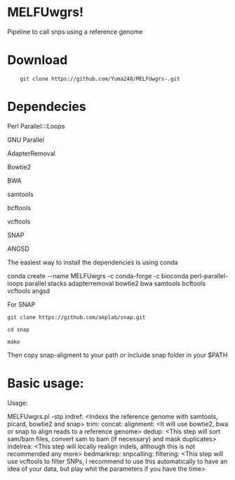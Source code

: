 # MELFUwgrs!
Pipeline to call snps using a reference genome

# Download
        git clone https://github.com/Yuma248/MELFUwgrs-.git
  
# Dependecies 

Perl Parallel:::Loops

GNU Parallel

AdapterRemoval

Bowtie2

BWA

samtools

bcftools

vcftools

SNAP

ANGSD

The easiest way to install the dependencies is using conda 

conda create --name MELFUwgrs -c conda-forge -c bioconda perl-parallel-loops parallel stacks adapterremoval bowtie2 bwa samtools bcftools vcftools angsd

For SNAP 

    git clone https://github.com/amplab/snap.git 

    cd snap 

    make  

Then copy snap-aligment to your path or incluide snap folder in your $PATH 


# Basic usage:


Usage:

MELFUwgrs.pl 
        -stp <You need at least determine what steps you want to run> 
                indref: <Indexs the reference genome with samtools, picard, bowtie2 and snap> 
                trim: <It will use AdapterRemoval to trim and filter reads> 
                concat: <It will concatenate fastq files of the same sample but different runs in one file> 
                alignment: <It will use bowtie2, bwa or snap to align reads to a reference genome> 
                dedup: <This step will sort sam/bam files, convert sam to bam (if necessary) and mask duplicates> 
                indelrea: <This step will locally realign indels, although this is not recommended any more> 
                bedmarkrep: <This step will mask repeat regions in the genome> 
                snpcalling: <This step will use ANGSD to simultaneously call and genotype SNP> 
                filtering: <This step will use vcftools to filter SNPs, I recommend to use this automatically to have an idea of your data, but play whit the parameters if you have the time> 

